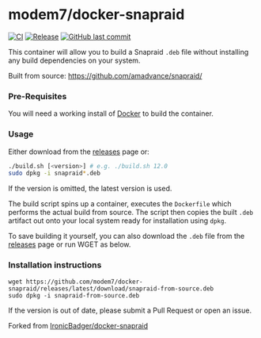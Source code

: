 # modem7/docker-snapraid

[![CI](https://github.com/modem7/docker-snapraid/actions/workflows/ci.yml/badge.svg)](https://github.com/modem7/docker-snapraid/actions/workflows/ci.yml)
[![Release](https://github.com/modem7/docker-snapraid/actions/workflows/release.yml/badge.svg)](https://github.com/modem7/docker-snapraid/actions/workflows/release.yml)
[![GitHub last commit](https://img.shields.io/github/last-commit/modem7/docker-snapraid)](https://github.com/modem7/docker-snapraid)

This container will allow you to build a Snapraid `.deb` file without installing any build dependencies on your system.

Built from source: https://github.com/amadvance/snapraid/

### Pre-Requisites
You will need a working install of [Docker](https://docs.docker.com/engine/install/) to build the container.

### Usage

Either download from the [releases](https://github.com/modem7/docker-snapraid/releases) page or:

```sh
./build.sh [<version>] # e.g. ./build.sh 12.0
sudo dpkg -i snapraid*.deb
```

If the version is omitted, the latest version is used.

The build script spins up a container, executes the `Dockerfile` which performs the actual build from source. The script then copies the built `.deb` artifact out onto your local system ready for installation using `dpkg`.

To save building it yourself, you can also download the `.deb` file from the [releases](https://github.com/modem7/docker-snapraid/releases) page or run WGET as below.

### Installation instructions

```
wget https://github.com/modem7/docker-snapraid/releases/latest/download/snapraid-from-source.deb
sudo dpkg -i snapraid-from-source.deb
```

If the version is out of date, please submit a Pull Request or open an issue.

Forked from [IronicBadger/docker-snapraid](https://github.com/ironicbadger/docker-snapraid)
